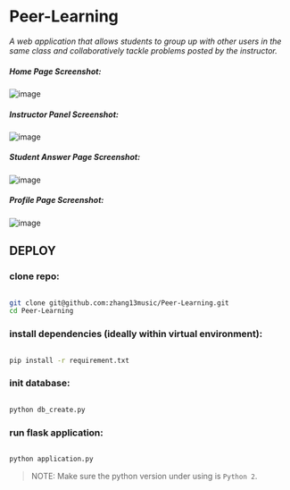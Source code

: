 # Peer-Learning

*A web application that allows students to group up with other users in the same class and collaboratively tackle problems posted by the instructor.*

##### *Home Page Screenshot:*
![image](https://user-images.githubusercontent.com/25305842/56397983-10a6b080-620c-11e9-92b0-c7654c225a8d.png)

##### *Instructor Panel Screenshot:*
![image](https://user-images.githubusercontent.com/25305842/56398289-3e402980-620d-11e9-9cd0-a70c6b3efccc.png)

##### *Student Answer Page Screenshot:*
![image](https://user-images.githubusercontent.com/25305842/56398290-3e402980-620d-11e9-80e7-75ac58a7a74e.png)

##### *Profile Page Screenshot:*
![image](https://user-images.githubusercontent.com/25305842/56397982-10a6b080-620c-11e9-8a2d-b60668a9935e.png)



## DEPLOY

### clone repo:
``` bash

git clone git@github.com:zhang13music/Peer-Learning.git
cd Peer-Learning

```
### install dependencies (ideally within virtual environment):
``` bash

pip install -r requirement.txt

```
### init database:
``` bash

python db_create.py

```
### run flask application:
``` bash

python application.py

```
> NOTE: Make sure the python version under using is `Python 2`.
